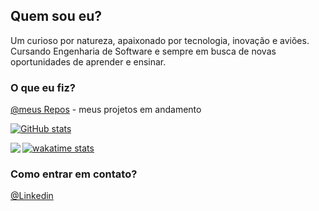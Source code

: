 ## Quem sou eu? 
Um curioso por natureza, apaixonado por tecnologia, inovação e aviões. Cursando Engenharia de Software e sempre em busca de novas oportunidades de aprender e ensinar.

### O que eu fiz?
[@meus Repos](https://github.com/rog-goncalves?tab=repositories) - meus projetos em andamento

[![GitHub stats](https://github-readme-stats.vercel.app/api?username=rog-goncalves&theme=onedark)](https://github.com/anuraghazra/github-readme-stats)

<a href="https://github.com/anuraghazra/github-readme-stats">
<img align="left" src="https://github-readme-stats.vercel.app/api/top-langs/?username=rog-goncalves&layout=compact&theme=onedark&hide_border=true&bg_color=0D1117" />
</a>

[![wakatime stats](https://github-readme-stats.vercel.app/api/wakatime?username=rog_goncalves)](https://github.com/anuraghazra/github-readme-stats)

### Como entrar em contato?

[@Linkedin](https://www.linkedin.com/in/rodrigo-oliveira-goncalves/) 


